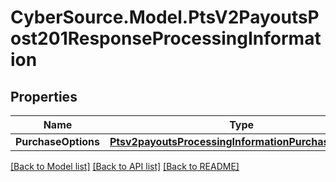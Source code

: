 # CyberSource.Model.PtsV2PayoutsPost201ResponseProcessingInformation
## Properties

Name | Type | Description | Notes
------------ | ------------- | ------------- | -------------
**PurchaseOptions** | [**Ptsv2payoutsProcessingInformationPurchaseOptions**](Ptsv2payoutsProcessingInformationPurchaseOptions.md) |  | [optional] 

[[Back to Model list]](../README.md#documentation-for-models) [[Back to API list]](../README.md#documentation-for-api-endpoints) [[Back to README]](../README.md)

